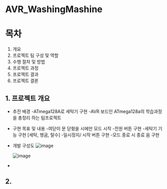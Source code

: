 # AVR_WashingMashine

# 목차

01. 개요
02. 프로젝트 팀 구성 및 역할
03. 수행 절차 및 방법
04. 프로젝트 과정
05. 프로젝트 결과
06. 프로젝트 결론


## 1. 프로젝트 개요

* 추진 배경
  -ATmega128A로 세탁기 구현
  -AVR 보드인 ATmega128a의 학습과정을 총정리 하는 팀프로젝트

* 구현 목표 및 내용
  -여닫이 문 닫혔을 시에만 모드 시작
  -전원 버튼 구현
  -세탁기 기능 구현 [세탁, 헹굼, 탈수]
  -일시정지/ 시작 버튼 구현
  -모드 종료 시 종료 음 구현

* 개발 구성도
  ![image](https://github.com/subin111/AVR_WashingMashine/assets/143717650/42ee1f05-c0ff-4dea-9caf-6130f750d806)

  ![image](https://github.com/subin111/AVR_WashingMashine/assets/143717650/280a737a-0916-4a19-ab6a-eb071a427798)


* 
## 2. 
